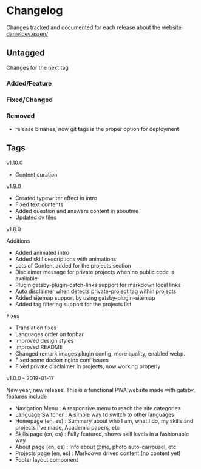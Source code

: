 # Changelog

Changes tracked and documented for each release about the website [danieldev.es/en/](https://danieldev.es/en/)

## Untagged

Changes for the next tag

### Added/Feature


### Fixed/Changed


### Removed

- release binaries, now git tags is the proper option for deployment

## Tags

v1.10.0
- Content curation

v1.9.0

- Created typewriter effect in intro
- Fixed text contents
- Added question and answers content in aboutme
- Updated cv files

v1.8.0

Additions

- Added animated intro
- Added skill descriptions with animations
- Lots of Content added for the projects section
- Disclaimer message for private projects when no public code is available
- Plugin gatsby-plugin-catch-links support for markdown local links
- Auto disclaimer when detects private-project tag within projects
- Added sitemap support by using gatsby-plugin-sitemap
- Added tag filtering support for the projects list

Fixes

- Translation fixes
- Languages order on topbar
- Improved design styles
- Improved README
- Changed remark images plugin config, more quality, enabled webp.
- Fixed some docker nginx conf issues
- Fixed private disclaimer in projects, now working properly

v1.0.0 - 2019-01-17

New year, new release! This is a functional PWA website made with gatsby, features include

- Navigation Menu : A responsive menu to reach the site categories
- Language Switcher : A simple way to switch to other languages
- Homepage (en, es) : Summary about who I am, what I do, my skills and projects I've made, Academic papers, etc
- Skills page (en, es) : Fully featured, shows skill levels in a fashionable way
- About page (en, es) : Info about @me, photo auto-carrousel, etc
- Projects page (en, es) : Markdown driven content (no content yet)
- Footer layout component
